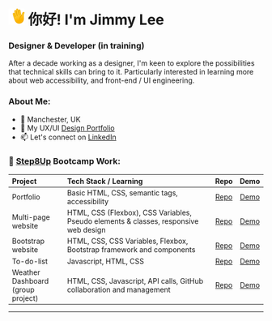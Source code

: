 # <img src="https://github.com/jimmylee88/jimmylee88/blob/main/waving-hand_1f44b.gif" alt="waving hand emoji" width="32px" /> 你好! I'm Jimmy Lee
### Designer & Developer (in training)
After a decade working as a designer, I'm keen to explore the possibilities that technical skills can bring to it.
Particularly interested in learning more about web accessibility, and front-end / UI engineering.

### About Me:

- 📍 Manchester, UK
- 💼 My UX/UI [Design Portfolio](https://jimlee.co)
- 📫 Let's connect on [LinkedIn](https://www.linkedin.com/in/mrjimelee/)

### 🌱 [Step8Up](https://github.com/Step8Up-SBC) Bootcamp Work:

| Project | Tech Stack / Learning| Repo | Demo |
| :---| :--- | :--: | :--: |
| Portfolio | Basic HTML, CSS, semantic tags, accessibility | [Repo](https://github.com/jimmylee88/portfolio) | [Demo](https://jimmylee88.github.io/portfolio/) |
| Multi-page website | HTML, CSS (Flexbox), CSS Variables, Pseudo elements & classes, responsive web design | [Repo](https://github.com/jimmylee88/responsive-multipage) | [Demo](https://jimmylee88.github.io/responsive-multipage/) |
| Bootstrap website | HTML, CSS, CSS Variables, Flexbox,  Bootstrap framework and components | [Repo](https://github.com/jimmylee88/bootstrap-project) | [Demo](https://jimmylee88.github.io/bootstrap-project/) |
| To-do-list | Javascript, HTML, CSS | [Repo](https://github.com/jimmylee88/javascript-intro) | [Demo](https://jimmylee88.github.io/javascript-intro/to-do-list-v2/index.html) |
| Weather Dashboard<br>(group project) | HTML, CSS, Javascript, API calls, GitHub collaboration and management | [Repo](https://github.com/jimmylee88/weather-api-group) | [Demo](https://jimmylee88.github.io/weather-api-group/) |
---



<!--
**jimmylee88/jimmylee88** is a ✨ _special_ ✨ repository because its `README.md` (this file) appears on your GitHub profile.

Here are some ideas to get you started:

- 🔭 I’m currently working on ...
- 🌱 I’m currently learning ...
- 👯 I’m looking to collaborate on ...
- 🤔 I’m looking for help with ...
- 💬 Ask me about ...
- 📫 How to reach me: ...
- 😄 Pronouns: ...
- ⚡ Fun fact: ...
-->

